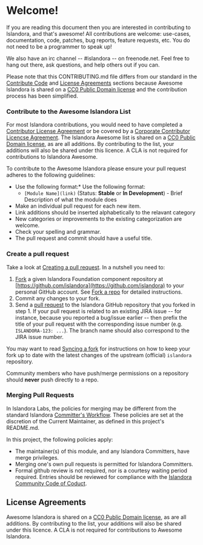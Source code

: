 # Welcome!

If you are reading this document then you are interested in contributing to Islandora, and that's awesome! All contributions are welcome: use-cases, documentation, code, patches, bug reports, feature requests, etc. You do not need to be a programmer to speak up!

We also have an irc channel -- #islandora -- on freenode.net. Feel free to hang out there, ask questions, and help others out if you can.

Please note that this CONTRIBUTING.md file differs from our standard in the [Contribute Code](contribute-code) and [License Agreements](license-agreements) sections because Awesome Islandora is shared on a [CC0 Public Domain license](https://creativecommons.org/publicdomain/zero/1.0/) and the contribution process has been simplified.


### Contribute to the Awesome Islandora List

For most Islandora contributions, you would need to have completed a [Contributor License Agreement](http://islandora.ca/sites/default/files/islandora_cla.pdf) or be covered by a [Corporate Contributor Licencse Agreement](http://islandora.ca/sites/default/files/islandora_ccla.pdf). The Islandora Awesome list is shared on a [CC0 Public Domain license](https://creativecommons.org/publicdomain/zero/1.0/), as are all additions. By contributing to the list, your additions will also be shared under this licence. A CLA is not required for contributions to Islandora Awesome.

To contribute to the Awesome Islandora please ensure your pull request adheres to the following guidelines:

* Use the following format:* Use the following format:
   * `[Module Name](link)` (Status: **Stable** or **In Development**) - Brief Description of what the module does
* Make an individual pull request for each new item.
* Link additions should be inserted alphabetically to the relavant category
* New categories or improvements to the existing categorization are welcome.
* Check your spelling and grammar.
* The pull request and commit should have a useful title.
   
### Create a pull request

Take a look at [Creating a pull request](https://help.github.com/articles/creating-a-pull-request). In a nutshell you
need to:

1. [Fork](https://help.github.com/articles/fork-a-repo) a given Islandora Foundation component repository at [https://github.com/islandora](https://github.com/islandora) to your personal GitHub account. See [Fork a repo](https://help.github.com/articles/fork-a-repo) for detailed instructions.
2. Commit any changes to your fork.
3. Send a [pull request](https://help.github.com/articles/creating-a-pull-request) to the Islandora GitHub repository that you forked in step 1. If your pull request is related to an existing JIRA issue -- for instance, because you reported a bug/issue earlier -- then prefix the title of your pull request with the corresponding issue number (e.g. `ISLANDORA-123: ...`). The branch name should also correspond to the JIRA issue number.

You may want to read [Syncing a fork](https://help.github.com/articles/syncing-a-fork) for instructions on how to keep your fork up to date with the latest changes of the upstream (official) `islandora` repository.

Community members who have push/merge permissions on a repository should **never** push directly to a repo. 

### Merging Pull Requests

In Islandora Labs, the policies for merging may be different from the standard Islandora [Committer's Workflow](https://github.com/Islandora/islandora/wiki/Islandora-Committers-Workflow). These policies are set at the discretion of the Current Maintainer, as defined in this project's README.md.

In this project, the following policies apply:

* The maintainer(s) of this module, and any Islandora Committers, have merge privileges.
* Merging one's own pull requests is permitted for Islandora Committers.
* Formal github review is not required, nor is a courtesy waiting period required. Entries should be reviewed for compliance with the [Islandora Community Code of Coduct](https://islandora.ca/codeofconduct).

## License Agreements

Awesome Islandora is shared on a [CC0 Public Domain license](https://creativecommons.org/publicdomain/zero/1.0/), as are all additions. By contributing to the list, your additions will also be shared under this licence. A CLA is not required for contributions to Awesome Islandora.
